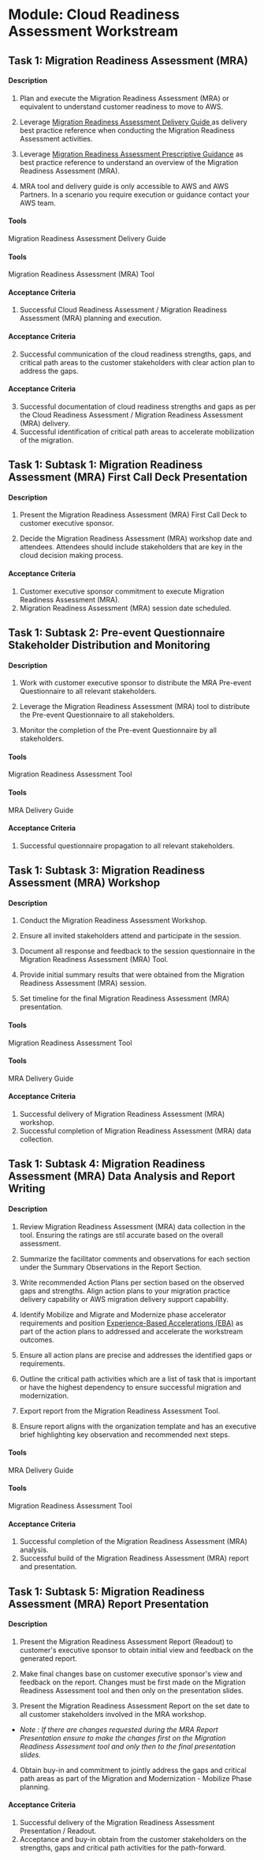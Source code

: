 
# Module: Cloud Readiness Assessment Workstream
## Task 1: Migration Readiness Assessment (MRA)
#### Description
1.  Plan and execute the Migration Readiness Assessment (MRA) or equivalent to understand customer readiness to move to AWS.

2.  Leverage [Migration Readiness Assessment Delivery Guide ](https://apg-library.amazonaws.com/content/542671a6-ea80-4ff6-bb8b-971d894b5f7c#) as delivery best practice reference when conducting the Migration Readiness Assessment activities.

3.  Leverage [Migration Readiness Assessment Prescriptive Guidance]( https://docs.aws.amazon.com/prescriptive-guidance/latest/migration-readiness/welcome.html) as best practice reference to understand an overview of the Migration Readiness Assessment (MRA).

4. MRA tool and delivery guide is only accessible to AWS and AWS Partners. In a scenario you require execution or guidance contact your AWS team.
#### Tools
Migration Readiness Assessment Delivery Guide 
#### Tools
Migration Readiness Assessment (MRA) Tool
#### Acceptance Criteria
1. Successful Cloud Readiness Assessment / Migration Readiness Assessment (MRA) planning and execution.
#### Acceptance Criteria
2. Successful communication of the cloud readiness strengths, gaps, and critical path areas to the customer stakeholders with clear action plan to address the gaps.
#### Acceptance Criteria
3. Successful documentation of cloud readiness strengths and gaps as per the Cloud Readiness Assessment / Migration Readiness Assessment (MRA) delivery.
4. Successful identification of critical path areas to accelerate mobilization of the migration.
## Task 1: Subtask 1: Migration Readiness Assessment (MRA)  First Call Deck Presentation
#### Description
1. Present the Migration Readiness Assessment (MRA) First Call Deck to customer executive sponsor. 

2. Decide the Migration Readiness Assessment (MRA) workshop date and attendees. Attendees should include stakeholders that are key in the cloud decision making process.

#### Acceptance Criteria
1. Customer executive sponsor commitment to execute Migration Readiness Assessment (MRA).
2. Migration Readiness Assessment (MRA) session date scheduled.
## Task 1: Subtask 2: Pre-event Questionnaire Stakeholder Distribution and Monitoring
#### Description
1. Work with customer executive sponsor to distribute the MRA Pre-event Questionnaire to all relevant stakeholders.

2. Leverage the Migration Readiness Assessment (MRA) tool to distribute the Pre-event Questionnaire to all stakeholders.

3. Monitor the completion of the Pre-event Questionnaire by all stakeholders.
#### Tools
Migration Readiness Assessment Tool
#### Tools
MRA Delivery Guide
#### Acceptance Criteria
1. Successful questionnaire propagation to all relevant stakeholders.
## Task 1: Subtask 3: Migration Readiness Assessment (MRA) Workshop
#### Description
1. Conduct the Migration Readiness Assessment Workshop.

2. Ensure all invited stakeholders attend and participate in the session.

3. Document all response and feedback to the session questionnaire in the Migration Readiness Assessment  (MRA) Tool.

4. Provide initial summary results that were obtained from the  Migration Readiness Assessment (MRA) session.

5. Set timeline for the final Migration Readiness Assessment (MRA) presentation.
#### Tools
Migration Readiness Assessment Tool
#### Tools
MRA Delivery Guide
#### Acceptance Criteria
1. Successful delivery of Migration Readiness Assessment (MRA) workshop.
2. Successful completion of Migration Readiness Assessment (MRA) data collection.
## Task 1: Subtask 4: Migration Readiness Assessment (MRA) Data Analysis and Report Writing
#### Description
1. Review Migration Readiness Assessment (MRA)  data collection in the tool. Ensuring the ratings are stil accurate based on the overall assessment. 

2. Summarize the facilitator comments and observations for each section under the Summary Observations in the Report Section.

3. Write recommended Action Plans per section based on the observed gaps and strengths. Align action plans to your migration practice delivery capability or AWS migration delivery support capability. 

4. Identify Mobilize and Migrate and Modernize phase accelerator requirements and position [Experience-Based Accelerations (EBA)](https://aws.amazon.com/experience-based-acceleration/) as part of the action plans to addressed and accelerate the workstream outcomes.

5. Ensure all action plans are precise and addresses the identified gaps or requirements.

6. Outline the critical path activities which are a list of task that is important or have the highest dependency to ensure successful migration and modernization.

7. Export report from the Migration Readiness Assessment Tool.

8. Ensure report aligns with the organization template and has an executive brief highlighting key observation and recommended next steps.
#### Tools
MRA Delivery Guide
#### Tools
Migration Readiness Assessment Tool
#### Acceptance Criteria
1. Successful completion of the Migration Readiness Assessment (MRA) analysis.
2. Successful build of the Migration Readiness Assessment (MRA) report and presentation.
## Task 1: Subtask 5: Migration Readiness Assessment (MRA) Report Presentation
#### Description
1. Present the Migration Readiness Assessment Report (Readout) to customer's executive sponsor to obtain initial view and feedback on the generated report.

2. Make final changes base on customer executive sponsor's view and feedback on the report. Changes must be first made on the Migration Readiness Assessment tool and then only on the presentation slides.

3. Present the Migration Readiness Assessment Report on the set date to all customer stakeholders involved in the MRA workshop. 
* *Note : If there are changes requested during the MRA Report Presentation ensure to make the changes first on the Migration Readiness Assessment tool  and only then to the final presentation slides.*

4. Obtain buy-in and commitment to jointly address the gaps and critical path areas as part of the Migration and Modernization - Mobilize Phase planning.
#### Acceptance Criteria
1. Successful delivery of the Migration Readiness Assessment Presentation / Readout.
2. Acceptance and buy-in obtain from the customer stakeholders on the strengths, gaps and critical path activities for the path-forward.